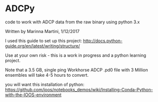 # ADCPy

code to work with ADCP data from the raw binary using python 3.x

Written by Marinna Martini, 1/12/2017

I used this guide to set up this project:
http://docs.python-guide.org/en/latest/writing/structure/

Use at  your own risk - this is a work in progress and a python learning project.

Note that a 3.5 GB, single ping Workhorse ADCP .pd0 file with 3 Million ensembles will take 4-5 hours to convert.

you will want this installation of python:
https://github.com/ioos/notebooks_demos/wiki/Installing-Conda-Python-with-the-IOOS-environment

